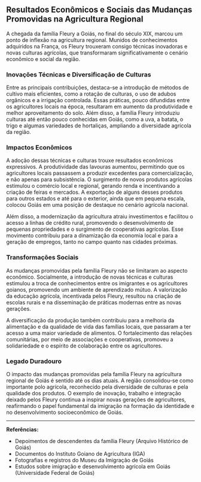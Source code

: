 ## Resultados Econômicos e Sociais das Mudanças Promovidas na Agricultura Regional

A chegada da família Fleury a Goiás, no final do século XIX, marcou um ponto de inflexão na agricultura regional. Munidos de conhecimentos adquiridos na França, os Fleury trouxeram consigo técnicas inovadoras e novas culturas agrícolas, que transformaram significativamente o cenário econômico e social da região.

### Inovações Técnicas e Diversificação de Culturas

Entre as principais contribuições, destaca-se a introdução de métodos de cultivo mais eficientes, como a rotação de culturas, o uso de adubos orgânicos e a irrigação controlada. Essas práticas, pouco difundidas entre os agricultores locais na época, resultaram em aumento da produtividade e melhor aproveitamento do solo. Além disso, a família Fleury introduziu culturas até então pouco conhecidas em Goiás, como a uva, a batata, o trigo e algumas variedades de hortaliças, ampliando a diversidade agrícola da região.

### Impactos Econômicos

A adoção dessas técnicas e culturas trouxe resultados econômicos expressivos. A produtividade das lavouras aumentou, permitindo que os agricultores locais passassem a produzir excedentes para comercialização, e não apenas para subsistência. O surgimento de novos produtos agrícolas estimulou o comércio local e regional, gerando renda e incentivando a criação de feiras e mercados. A exportação de alguns desses produtos para outros estados e até para o exterior, ainda que em pequena escala, colocou Goiás em uma posição de destaque no cenário agrícola nacional.

Além disso, a modernização da agricultura atraiu investimentos e facilitou o acesso a linhas de crédito rural, promovendo o desenvolvimento de pequenas propriedades e o surgimento de cooperativas agrícolas. Esse movimento contribuiu para a dinamização da economia local e para a geração de empregos, tanto no campo quanto nas cidades próximas.

### Transformações Sociais

As mudanças promovidas pela família Fleury não se limitaram ao aspecto econômico. Socialmente, a introdução de novas técnicas e culturas estimulou a troca de conhecimentos entre os imigrantes e os agricultores goianos, promovendo um ambiente de aprendizado mútuo. A valorização da educação agrícola, incentivada pelos Fleury, resultou na criação de escolas rurais e na disseminação de práticas modernas entre as novas gerações.

A diversificação da produção também contribuiu para a melhoria da alimentação e da qualidade de vida das famílias locais, que passaram a ter acesso a uma maior variedade de alimentos. O fortalecimento das relações comunitárias, por meio de associações e cooperativas, promoveu a solidariedade e o espírito de colaboração entre os agricultores.

### Legado Duradouro

O impacto das mudanças promovidas pela família Fleury na agricultura regional de Goiás é sentido até os dias atuais. A região consolidou-se como importante polo agrícola, reconhecido pela diversidade de culturas e pela qualidade dos produtos. O exemplo de inovação, trabalho e integração deixado pelos Fleury continua a inspirar novas gerações de agricultores, reafirmando o papel fundamental da imigração na formação da identidade e no desenvolvimento socioeconômico de Goiás.

---

**Referências:**

- Depoimentos de descendentes da família Fleury (Arquivo Histórico de Goiás)
- Documentos do Instituto Goiano de Agricultura (IGA)
- Fotografias e registros do Museu da Imigração de Goiás
- Estudos sobre imigração e desenvolvimento agrícola em Goiás (Universidade Federal de Goiás)
